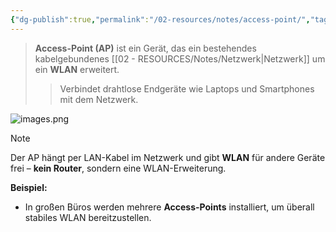```yaml
---
{"dg-publish":true,"permalink":"/02-resources/notes/access-point/","tags":["netzwerk"]}
---
```


>**Access-Point (AP)** ist ein Gerät, das ein bestehendes kabelgebundenes [[02 - RESOURCES/Notes/Netzwerk\|Netzwerk]] um ein **WLAN** erweitert. 
>>Verbindet drahtlose Endgeräte wie Laptops und Smartphones mit dem Netzwerk.

![images.png](/img/user/02%20-%20RESOURCES/Files/images.png)

> [!note]  
> Der AP hängt per LAN-Kabel im Netzwerk und gibt **WLAN** für andere Geräte frei – **kein Router**, sondern eine WLAN-Erweiterung.

**Beispiel:**

- In großen Büros werden mehrere **Access-Points** installiert, um überall stabiles WLAN bereitzustellen.